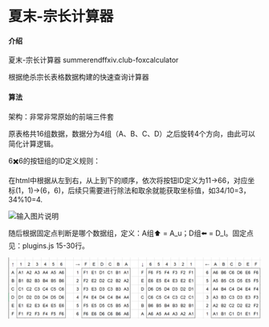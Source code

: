 # 夏末-宗长计算器

#### 介绍
夏末-宗长计算器 summerendffxiv.club-foxcalculator

根据绝杀宗长表格数据构建的快速查询计算器

#### 算法

架构：非常非常原始的前端三件套

原表格共16组数据，数据分为4组（A、B、C、D）之后旋转4个方向，由此可以简化计算逻辑。

6✖️6的按钮组的ID定义规则：

在html中根据从左到右，从上到下的顺序，依次将按钮ID定义为11->66，对应坐标(1，1)->(6，6)，后续只需要进行除法和取余就能获取坐标值，如34/10=3，34%10=4.

![输入图片说明](https://foruda.gitee.com/images/1685171519327816496/63a39410_10069853.png "719ebafe4e8eb7340d71b8471949ada7.png")

随后根据固定点判断是哪个数据组，定义：A组⬆️ = A_u；D组⬅️ = D_l。固定点见：plugins.js 15-30行。

![输入图片说明](fc77c995762864963acfabc8ea206cea.png)





